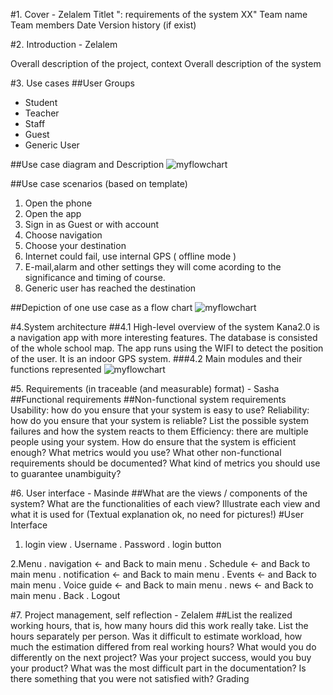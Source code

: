 #1. Cover - Zelalem
Titlet "<Product name>: requirements of the system XX"
Team name
Team members
Date
Version history (if exist)
 
#2. Introduction - Zelalem
 
Overall description of the project, context
Overall description of the system
 
#3. Use cases 
##User Groups
* Student
* Teacher
* Staff
* Guest
* Generic User

##Use case diagram and Description
![myflowchart](http://users.metropolia.fi/~jeremyk/SoftEng/usecasedia.JPG)

##Use case scenarios (based on template)
1. Open the phone
2. Open the app
3. Sign in as Guest or with account
3. Choose navigation
2. Choose your destination
3. Internet could fail, use internal GPS ( offline mode )
4. E-mail,alarm and other settings they will come acording to the significance and timing of course.
5. Generic user has reached the destination

##Depiction of one use case as a flow chart
![myflowchart](http://users.metropolia.fi/~jeremyk/SoftEng/flowchart.JPG)

#4.System architecture
##4.1 High-level overview of the system
Kana2.0 is a navigation app with more interesting features. The database is consisted of the whole school map. The app runs using the WIFI to detect the position of the user. It is an indoor GPS system.
###4.2 Main modules and their functions represented
![myflowchart](http://users.metropolia.fi/~bileng/SoftEng/HL.JPG)

#5. Requirements (in traceable (and measurable) format) - Sasha
##Functional requirements
##Non-functional system requirements
Usability: how do you ensure that your system is easy to use?
Reliability: how do you ensure that your system is reliable? List the possible system failures and how the system reacts to them
Efficiency: there are multiple people using your system. How do ensure that the system is efficient enough? What metrics would you use?
What other non-functional requirements should be documented?
What kind of metrics you should use to guarantee unambiguity?
 
#6. User interface - Masinde
##What are the views / components of the system? What are the functionalities of each view?
Illustrate each view and what it is used for (Textual explanation ok, no need for pictures!)
#User Interface

1. login view
  . Username
  . Password
  . login button

2.Menu 
. navigation <- and Back to main menu
. Schedule <- and Back to main menu
. notification <- and Back to main menu
. Events <- and Back to main menu
. Voice guide <- and Back to main menu
. news <- and Back to main menu
. Back 
. Logout

#7. Project management, self reflection - Zelalem
##List the realized working hours, that is, how many hours did this work really take. List the hours separately per person.
Was it difficult to estimate workload, how much the estimation differed from real working hours?
What would you do differently on the next project? Was your project success, would you buy your product?
What was the most difficult part in the documentation? Is there something that you were not satisfied with?
Grading
